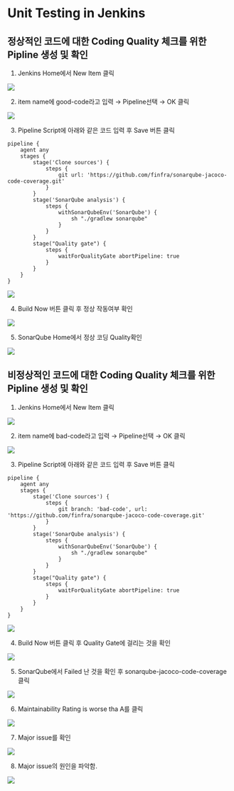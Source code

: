 # Unit Testing in Jenkins
## 정상적인 코드에 대한 Coding Quality 체크를 위한 Pipline 생성 및 확인
1. Jenkins Home에서 New Item 클릭

![](img/g1.png)

2. item name에 good-code라고 입력 → Pipeline선택 → OK 클릭

![](img/g2.png)

3.  Pipeline Script에 아래와 같은 코드 입력 후 Save 버튼 클릭
```
pipeline {
    agent any
    stages {
        stage('Clone sources') {
            steps {
                git url: 'https://github.com/finfra/sonarqube-jacoco-code-coverage.git'
            }
        }
        stage('SonarQube analysis') {
            steps {
                withSonarQubeEnv('SonarQube') {
                    sh "./gradlew sonarqube"
                }
            }
        }
        stage("Quality gate") {
            steps {
                waitForQualityGate abortPipeline: true
            }
        }
    }
}
```
![](img/g3.png)

4. Build Now 버튼 클릭 후 정상 작동여부 확인

![](img/g4.png)

5. SonarQube Home에서 정상 코딩 Quality확인

![](img/g5.png)



## 비정상적인 코드에 대한 Coding Quality 체크를 위한 Pipline 생성 및 확인
1. Jenkins Home에서 New Item 클릭

![](img/b1.png)

2. item name에 bad-code라고 입력 → Pipeline선택 → OK 클릭

![](img/b2.png)

3.  Pipeline Script에 아래와 같은 코드 입력 후 Save 버튼 클릭
```
pipeline {
    agent any
    stages {
        stage('Clone sources') {
            steps {
                git branch: 'bad-code', url: 'https://github.com/finfra/sonarqube-jacoco-code-coverage.git'
            }
        }
        stage('SonarQube analysis') {
            steps {
                withSonarQubeEnv('SonarQube') {
                    sh "./gradlew sonarqube"
                }
            }
        }
        stage("Quality gate") {
            steps {
                waitForQualityGate abortPipeline: true
            }
        }
    }
}
```

![](img/b3.png)

4. Build Now 버튼 클릭 후 Quality Gate에 걸리는 것을 확인

![](img/b4.png)

5. SonarQube에서 Failed 난 것을 확인 후 sonarqube-jacoco-code-coverage 클릭

![](img/b5.png)

6. Maintainability Rating is worse tha A를 클릭

![](img/b6.png)

7. Major issue를 확인

![](img/b7.png)

8. Major issue의 원인을 파악함.

![](img/b8.png)
